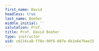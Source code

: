 ```yaml
---
first_name: David
headless: true
last_name: Booher
middle_initial: ''
salutation: Prof.
title: Prof. David Booher
type: instructor
uid: c6216ca8-ff8e-90f6-007e-6b1e6e76ee15
---
```

